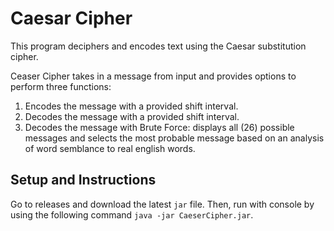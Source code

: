 # Caesar Cipher
This program deciphers and encodes text using the Caesar substitution cipher. 

Ceaser Cipher takes in a message from input and provides options to perform three functions: 
1. Encodes the message with a provided shift interval. 
2. Decodes the message with a provided shift interval. 
3. Decodes the message with Brute Force: displays all (26) possible messages and selects the most probable message based on an analysis of word semblance to real english words. 

## Setup and Instructions 

Go to releases and download the latest `jar` file. Then, run with console by using the following command `java -jar CaeserCipher.jar`.
